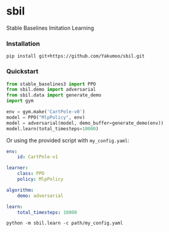 # sbil
Stable Baselines Imitation Learning

### Installation
```
pip install git+https://github.com/Yakumoo/sbil.git
```

### Quickstart

```python
from stable_baselines3 import PPO
from sbil.demo import adversarial
from sbil.data import generate_demo
import gym

env = gym.make('CartPole-v0')
model = PPO("MlpPolicy", env)
model = adversarial(model, demo_buffer=generate_demo(env))
model.learn(total_timesteps=10000)
```

Or using the provided script with `my_config.yaml`:
```yaml
env:
    id: CartPole-v1

learner:
    class: PPO
    policy: MlpPolicy

algorithm:
    demo: adversarial

learn:
    total_timesteps: 10000
```
```shell
python -m sbil.learn -c path/my_config.yaml
```

